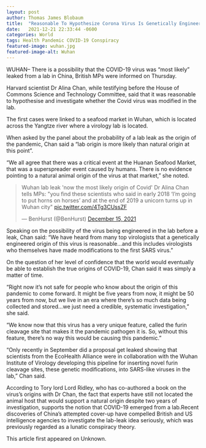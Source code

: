 ```yaml
---
layout: post 
author: Thomas James Blobaum 
title:  "Reasonable To Hypothesize Corona Virus Is Genetically Engineered"
date:   2021-12-21 22:33:44 -0600
categories: World
tags: Health Pandemic COVID-19 Conspiracy 
featured-image: wuhan.jpg
featured-image-alt: Wuhan
---
```

WUHAN– There is a possibility that the COVID-19 virus was “most likely” leaked from a lab in China, British MPs were informed on Thursday.   

Harvard scientist Dr Alina Chan, while testifying before the House of Commons Science and Technology Committee, said that it was reasonable to hypothesise and investigate whether the Covid virus was modified in the lab. 

The first cases were linked to a seafood market in Wuhan, which is located across the Yangtze river where a virology lab is located.

When asked by the panel about the probability of a lab leak as the origin of the pandemic, Chan said a “lab origin is more likely than natural origin at this point”.

“We all agree that there was a critical event at the Huanan Seafood Market, that was a superspreader event caused by humans. There is no evidence pointing to a natural animal origin of the virus at that market,” she noted.

<blockquote class="twitter-tweet"><p lang="en" dir="ltr">Wuhan lab leak &#39;now the most likely origin of Covid&#39; Dr Alina Chan tells MPs: &quot;you find these scientists who said in early 2018 ‘I’m going to put horns on horses’ and at the end of 2019 a unicorn turns up in Wuhan city&quot; <a href="https://t.co/4Tg3CUssZF">pic.twitter.com/4Tg3CUssZF</a></p>&mdash; BenHurst (@BenHurst) <a href="https://twitter.com/BenHurst/status/1471125844177391625?ref_src=twsrc%5Etfw">December 15, 2021</a></blockquote> <script async src="https://platform.twitter.com/widgets.js" charset="utf-8"></script>

Speaking on the possibility of the virus being engineered in the lab before a leak, Chan said: “We have heard from many top virologists that a genetically engineered origin of this virus is reasonable…and this includes virologists who themselves have made modifications to the first SARS virus.”

On the question of her level of confidence that the world would eventually be able to establish the true origins of COVID-19, Chan said it was simply a matter of time.

“Right now it’s not safe for people who know about the origin of this pandemic to come forward. It might be five years from now, it might be 50 years from now, but we live in an era where there’s so much data being collected and stored…we just need a credible, systematic investigation,” she said.

“We know now that this virus has a very unique feature, called the furin cleavage site that makes it the pandemic pathogen it is. So, without this feature, there’s no way this would be causing this pandemic.”

“Only recently in September did a proposal get leaked showing that scientists from the EcoHealth Alliance were in collaboration with the Wuhan Institute of Virology developing this pipeline for inserting novel furin cleavage sites, these genetic modifications, into SARS-like viruses in the lab,” Chan said.

According to Tory lord Lord Ridley, who has co-authored a book on the virus’s origins with Dr Chan, the fact that experts have still not located the animal host that would support a natural origin despite two years of investigation, supports the notion that COVID-19 emerged from a lab.Recent discoveries of China’s attempted cover-up have compelled British and US intelligence agencies to investigate the lab-leak idea seriously, which was previously regarded as a lunatic conspiracy theory.

This article first appeared on Unknown. 

<a href="http://thenewworldpost.com/" data-iframely-url></a>
